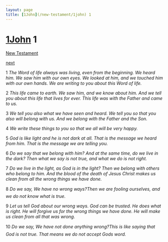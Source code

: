 ```yaml
---
layout: page
title: [1John](/new-testament/1john) 1
---
```


# [1John](/new-testament/1john) 1

[New Testament](/new-testament)


[next](/new-testament/1john/1john-2.html)

1 _The Word of life always was living, even from the beginning. We heard him. We saw him with our own eyes. We looked at him, and we touched him with our own hands. We are writing to you about this Word of life._

2 _This life came to earth. We saw him, and we know about him. And we tell you about this life that lives for ever. This life was with the Father and came to us._

3 _We tell you also what we have seen and heard. We tell you so that you also will belong with us. And we belong with the Father and the Son._

4 _We write these things to you so that we all will be very happy._

5 _God is like light and he is not dark at all. That is the message we heard from him. That is the message we are telling you._

6 _Do we say that we belong with him? And at the same time, do we live in the dark? Then what we say is not true, and what we do is not right._

7 _Do we live in the light, as God is in the light? Then we belong with others who belong to him. And the blood of the death of Jesus Christ makes us clean from all the wrong things we have done._

8 _Do we say, We have no wrong ways?Then we are fooling ourselves, and we do not know what is true._

9 _Let us tell God about our wrong ways. God can be trusted. He does what is right. He will forgive us for the wrong things we have done. He will make us clean from all that was wrong._

10 _Do we say, We have not done anything wrong?This is like saying that God is not true.  That means we do not accept Gods word._

